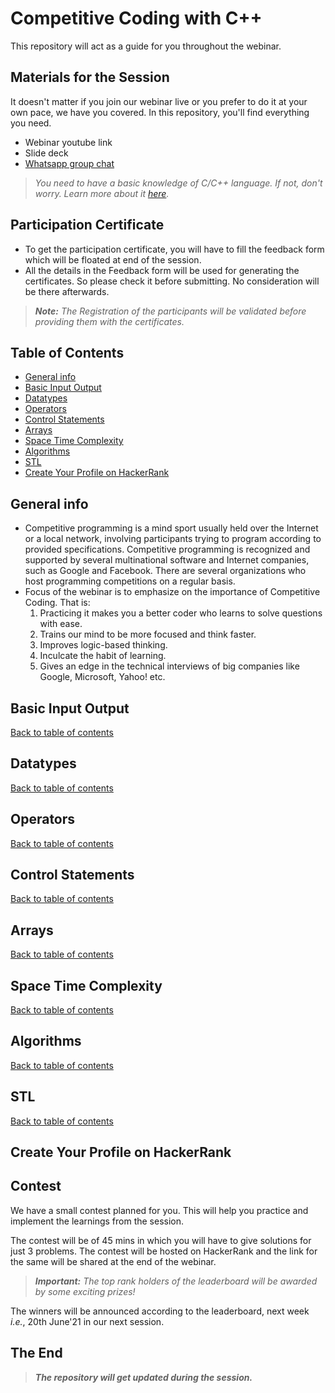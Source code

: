 # Competitive Coding with C++

 This repository will act as a guide for you throughout the webinar.

## Materials for the Session

It doesn't matter if you join our webinar live or you prefer to do it at your own pace, we have you covered. In this repository, you'll find everything you need.

- Webinar youtube link
- Slide deck
- [Whatsapp group chat](http://bit.ly/STS-1-WA)

> *You need to have a basic knowledge of C/C++ language. If not, don't worry. Learn more about it [here](https://www.youtube.com/watch?v=BS3mT0NgKzM).*  

## Participation Certificate

- To get the participation certificate, you will have to fill the feedback form which will be floated at end of the session.
- All the details in the Feedback form will be used for generating the certificates. So please check it before submitting. No consideration will be there afterwards.  

> ***Note:** The Registration of the participants will be validated before providing them with the certificates.*

## Table of Contents
- [General info](#general-info)
- [Basic Input Output](#basic-input-output) <!-- - [Interactive Console](#interactive-console) - [Text Streams](#text-streams)-->
- [Datatypes](#datatypes)
- [Operators](#operators)
- [Control Statements](#control-statements)
- [Arrays](#arrays)
- [Space Time Complexity](#space-time-complexity)
- [Algorithms](#algorithms)
- [STL](#stl)
- [Create Your Profile on HackerRank](#create-your-profile-on-hackerrank)

## General info
- Competitive programming is a mind sport usually held over the Internet or a local network, involving participants trying to program according to provided specifications. Competitive programming is recognized and supported by several multinational software and Internet companies, such as Google and Facebook. There are several organizations who host programming competitions on a regular basis.
- Focus of the webinar is to emphasize on the importance of Competitive Coding. That is:
  1. Practicing it makes you a better coder who learns to solve questions with ease.
  2. Trains our mind to be more focused and think faster.
  3. Improves logic-based thinking.
  4. Inculcate the habit of learning.
  5. Gives an edge in the technical interviews of big companies like Google, Microsoft, Yahoo! etc. 
## Basic Input Output

[Back to table of contents](#table-of-contents)


## Datatypes

[Back to table of contents](#table-of-contents)


## Operators

[Back to table of contents](#table-of-contents)


## Control Statements

[Back to table of contents](#table-of-contents)


## Arrays

[Back to table of contents](#table-of-contents)


## Space Time Complexity

[Back to table of contents](#table-of-contents)


## Algorithms

[Back to table of contents](#table-of-contents)


## STL

[Back to table of contents](#table-of-contents)


## Create Your Profile on HackerRank



## Contest

We have a small contest planned for you. This will help you practice and implement the learnings from the session. 

The contest will be of 45 mins in which you will have to give solutions for just 3 problems. The contest will be hosted on HackerRank and the link for the same will be shared at the end of the webinar.
> _**Important:** The top rank holders of the leaderboard will be awarded by some exciting prizes!_

The winners will be announced according to the leaderboard, next week _i.e._, 20th June'21 in our next session.

##  The End

> _**The repository will get updated during the session.**_
